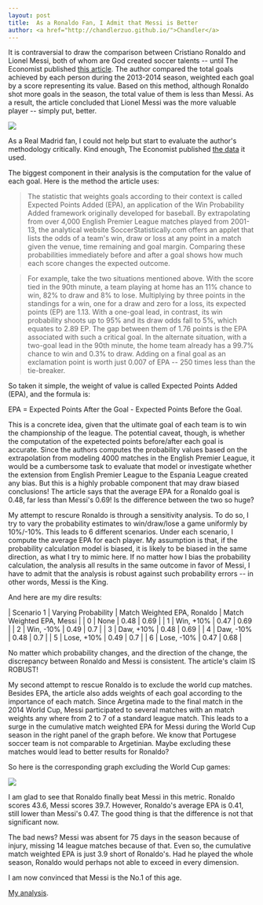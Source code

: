 ```yaml
---
layout: post
title:  As a Ronaldo Fan, I Admit that Messi is Better
author: <a href="http://chandlerzuo.github.io/">Chandler</a>
---
```


It is contraversial to draw the comparison between Cristiano Ronaldo and Lionel Messi, both of whom are God created soccer talents -- until The Economist published [this article](http://www.economist.com/blogs/gametheory/2015/03/statistical-analysis-football). The author compared the total goals achieved by each person during the 2013-2014 season, weighted each goal by a score representing its value. Based on this method, although Ronaldo shot more goals in the season, the total value of them is less than Messi. As a result, the article concluded that Lionel Messi was the more valuable player -- simply put, better.

![](http://cdn.static-economist.com/sites/default/files/imagecache/original-size/images/2015/03/blogs/game-theory/20150328_woc641.png)

As a Real Madrid fan, I could not help but start to evaluate the author's methodology critically. Kind enough, The Economist published [the data](http://infographics.economist.com//2015/databank/MessivsRonaldo.xls) it used.

The biggest component in their analysis is the computation for the value of each goal. Here is the method the article uses:

> The statistic that weights goals according to their context is called Expected Points Added (EPA), an application of the Win Probability Added framework originally developed for baseball. By extrapolating from over 4,000 English Premier League matches played from 2001-13, the analytical website SoccerStatistically.com offers an applet that lists the odds of a team's win, draw or loss at any point in a match given the venue, time remaining and goal margin. Comparing these probabilities immediately before and after a goal shows how much each score changes the expected outcome.

> For example, take the two situations mentioned above. With the score tied in the 90th minute, a team playing at home has an 11% chance to win, 82% to draw and 8% to lose. Multiplying by three points in the standings for a win, one for a draw and zero for a loss, its expected points (EP) are 1.13. With a one-goal lead, in contrast, its win probability shoots up to 95% and its draw odds fall to 5%, which equates to 2.89 EP. The gap between them of 1.76 points is the EPA associated with such a critical goal. In the alternate situation, with a two-goal lead in the 90th minute, the home team already has a 99.7% chance to win and 0.3% to draw. Adding on a final goal as an exclamation point is worth just 0.007 of EPA -- 250 times less than the tie-breaker.

So taken it simple, the weight of value is called Expected Points Added (EPA), and the formula is:

EPA = Expected Points After the Goal - Expected Points Before the Goal.

This is a concrete idea, given that the ultimate goal of each team is to win the championship of the league. The potential caveat, though, is whether the computation of the expetected points before/after each goal is accurate. Since the authors computes the probability values based on the extrapolation from modeling 4000 matches in the English Premier League, it would be a cumbersome task to evaluate that model or investigate whether the extension from English Premier League to the Espania League created any bias. But this is a highly probable component that may draw biased conclusions! The article says that the average EPA for a Ronaldo goal is 0.48, far less than Messi's 0.69! Is the difference between the two so huge?

My attempt to rescure Ronaldo is through a sensitivity analysis. To do so, I try to vary the probability estimates to win/draw/lose a game uniformly by 10%/-10%. This leads to 6 different scenarios. Under each scenario, I compute the average EPA for each player. My assumption is that, if the probability calculation model is biased, it is likely to be biased in the same direction, as what I try to mimic here. If no matter how I bias the probability calculation, the analysis all results in the same outcome in favor of Messi, I have to admit that the analysis is robust against such probability errors -- in other words, Messi is the King.

And here are my dire results:

| Scenario 1 | Varying Probability | Match Weighted EPA, Ronaldo | Match Weighted EPA, Messi |
| 0 | None | 0.48 | 0.69 |
| 1 | Win, +10% | 0.47 | 0.69 |
| 2 | Win, -10% | 0.49 | 0.7 |
| 3 | Daw, +10% | 0.48 | 0.69 |
| 4 | Daw, -10% | 0.48 | 0.7 |
| 5 | Lose, +10% | 0.49 | 0.7 |
| 6 | Lose, -10% | 0.47 | 0.68 |

No matter which probability changes, and the direction of the change, the discrepancy between Ronaldo and Messi is consistent. The article's claim IS ROBUST!

My second attempt to rescue Ronaldo is to exclude the world cup matches. Besides EPA, the article also adds weights of each goal according to the importance of each match. Since Argetina made to the final match in the 2014 World Cup, Messi participated to several matches with an match weights any where from 2 to 7 of a standard league match. This leads to a surge in the cumulative match weighted EPA for Messi during the World Cup season in the right panel of the graph before. We know that Portugese soccer team is not comparable to Argetinian. Maybe excluding these matches would lead to better results for Ronaldo?

So here is the corresponding graph excluding the World Cup games:

![](https://dl.dropboxusercontent.com/u/72368739/blog/soccer/MessivsRonaldo.png)

I am glad to see that Ronaldo finally beat Messi in this metric. Ronaldo scores 43.6, Messi scores 39.7. However, Ronaldo's average EPA is 0.41, still lower than Messi's 0.47. The good thing is that the difference is not that significant now.

The bad news? Messi was absent for 75 days in the season because of injury, missing 14 league matches because of that. Even so, the cumulative match weighted EPA is just 3.9 short of Ronaldo's. Had he played the whole season, Ronaldo would perhaps not able to exceed in every dimension.

I am now convinced that Messi is the No.1 of this age.

[My analysis](https://dl.dropboxusercontent.com/u/72368739/blog/soccer/MessivsRonaldo.xls).